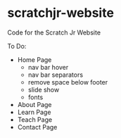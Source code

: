 scratchjr-website
=================

Code for the Scratch Jr Website

To Do:
- Home Page
  - nav bar hover
  - nav bar separators
  - remove space below footer
  - slide show
  - fonts
- About Page
- Learn Page
- Teach Page
- Contact Page
